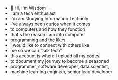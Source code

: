 - 👋 Hi, I'm Wisdom
- I am a tech enthusiast
- I'm am studying Information Technoly
- I've always been curios when it comes
- to computers and how they function
- that's the reason I am into computer
- programming and the likes.
- I would like to connect with others like 
- me so we can "talk tech"
- this account is where I upload all my codes
- to document my journey to become a seasoned 
- programmer, software developer, data scientist,
- machine learning engineer, senior lead developer

<!---
WisdomAmuzu/WisdomAmuzu is a ✨ special ✨ repository because its `README.md` (this file) appears on your GitHub profile.
You can click the Preview link to take a look at your changes.
--->
